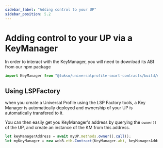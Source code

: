 ```yaml
---
sidebar_label: "Adding control to your UP"
sidebar_position: 5.2
---
```


# Adding control to your UP via a KeyManager

In order to interact with the KeyManager, you will need to download its ABI from our npm package

```javascript
import KeyManager from "@lukso/universalprofile-smart-contracts/build/contracts/KeyManager/KeyManager.json";
```

## Using LSPFactory

when you create a Universal Profile using the LSP Factory tools, a Key Manager is automatically deployed and ownership of your UP is automatically transfered to it.

You can then easily get you KeyManager's address by querying the `owner()` of the UP, and create an instance of the KM from this address.

```javascript
let keyManagerAddress = await myUP.methods.owner().call();
let myKeyManager = new web3.eth.Contract(KeyManager.abi, keyManagerAddress);
```
